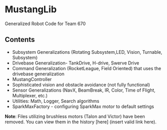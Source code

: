 # MustangLib

Generalized Robot Code for Team 670



## Contents

- Subsystem Generalizations (Rotating Subsystem,LED, Vision, Turnable, Subsystem)
- Drivebase Generalization- TankDrive, H-drive, Swerve Drive
- Command Generalization (RocketLeague, Field Oriented) that uses the drivebase generalization
- MustangController
- Sophisticated vision and obstacle avoidance (not fully functional)
- Sensor Generalizations (NavX, BeamBreak, IR, Color, Time of Flight, Multiplexer, etc.)
- Utilities: Math, Logger, Search algorithms
- SparkMaxFactory - configuring SparkMax motor to default settings

**Note**: Files utilizing brushless motors (Talon and Victor) have been removed. You can view them in the history [here] (insert valid link here).



